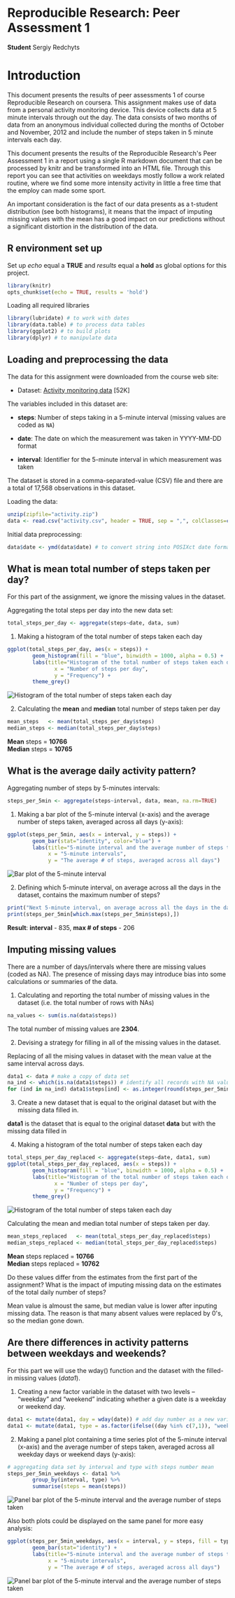 # Reproducible Research: Peer Assessment 1

**Student** Sergiy Redchyts

# Introduction

This document presents the results of peer assessments 1 of course Reproducible Research on coursera. This assignment makes use of data from a personal activity monitoring device. This device collects data at 5 minute intervals through out the day. The data consists of two months of data from an anonymous individual collected during the months of October and November, 2012 and include the number of steps taken in 5 minute intervals each day.

This document presents the results of the Reproducible Research's Peer Assessment 1 in a report using a single R markdown document that can be processed by knitr and be transformed into an HTML file.
Through this report you can see that activities on weekdays mostly follow a work related routine, where we find some more intensity activity in little a free time that the employ can made some sport.

An important consideration is the fact of our data presents as a t-student distribution (see both histograms), it means that the impact of imputing missing values with the mean has a good impact on our predictions without a significant distortion in the distribution of the data.

## R environment set up

Set up *echo* equal a **TRUE** and *results* equal a **hold** as global options for this project.

```r
library(knitr)
opts_chunk$set(echo = TRUE, results = 'hold')
```

Loading all required libraries

```r
library(lubridate) # to work with dates
library(data.table) # to process data tables
library(ggplot2) # to build plots
library(dplyr) # to manipulate data
```

## Loading and preprocessing the data

The data for this assignment were downloaded from the course web site:

* Dataset: [Activity monitoring data](https://d396qusza40orc.cloudfront.net/repdata%2Fdata%2Factivity.zip) [52K]

The variables included in this dataset are:

* **steps**: Number of steps taking in a 5-minute interval (missing values are coded as `NA`)

* **date**: The date on which the measurement was taken in YYYY-MM-DD format

* **interval**: Identifier for the 5-minute interval in which measurement was taken

The dataset is stored in a comma-separated-value (CSV) file and there are a total of 17,568 observations in this dataset.

Loading the data:

```r
unzip(zipfile="activity.zip")  
data <- read.csv("activity.csv", header = TRUE, sep = ",", colClasses=c("numeric", "character", "numeric")) 
```
Initial data preprocessing:

```r
data$date <- ymd(data$date) # to convert string into POSIXct date format 
```

## What is mean total number of steps taken per day?

For this part of the assignment, we ignore the missing values in the dataset.

Aggregating the total steps per day into the new data set:

```r
total_steps_per_day <- aggregate(steps~date, data, sum)
```

1. Making a histogram of the total number of steps taken each day

```r
ggplot(total_steps_per_day, aes(x = steps)) + 
        geom_histogram(fill = "blue", binwidth = 1000, alpha = 0.5) + 
        labs(title="Histogram of the total number of steps taken each day", 
               x = "Number of steps per day", 
               y = "Frequency") + 
        theme_grey()
```

![Histogram of the total number of steps taken each day](figures/plot_total_steps.png) 

2. Calculating the **mean** and **median** total number of steps taken per day

```r
mean_steps   <- mean(total_steps_per_day$steps)
median_steps <- median(total_steps_per_day$steps)
```

**Mean** steps = **10766**  
**Median** steps = **10765**


## What is the average daily activity pattern?

Aggregating number of steps by 5-minutes intervals:

```r
steps_per_5min <- aggregate(steps~interval, data, mean, na.rm=TRUE)
```

1. Making a bar plot of the 5-minute interval (x-axis) and the average number of steps taken, averaged across all days (y-axis):

```r
ggplot(steps_per_5min, aes(x = interval, y = steps)) + 
        geom_bar(stat="identity", color="blue") + 
        labs(title="5-minute interval and the average number of steps taken", 
             x = "5-minute intervals", 
             y = "The average # of steps, averaged across all days")
```     

![Bar plot of the 5-minute interval](figures/plot_5min_steps.png)         


2. Defining which 5-minute interval, on average across all the days in the dataset, contains the maximum number of steps?

```r
print("Next 5-minute interval, on average across all the days in the dataset, contains the maximum number of steps:")
print(steps_per_5min[which.max(steps_per_5min$steps),])
```

**Result**: **interval** - 835, **max # of steps** - 206

## Imputing missing values

There are a number of days/intervals where there are missing values (coded as NA). 
The presence of missing days may introduce bias into some calculations or summaries of the data.

1. Calculating and reporting the total number of missing values in the dataset (i.e. the total number of rows with NAs)

```r
na_values <- sum(is.na(data$steps))
```

The total number of missing values are **2304**.

2. Devising a strategy for filling in all of the missing values in the dataset.

Replacing of all the mising values in dataset with the mean value at the same interval across days.

```r
data1 <- data # make a copy of data set
na_ind <- which(is.na(data1$steps)) # identify all records with NA value of steps
for (ind in na_ind) data1$steps[ind] <- as.integer(round(steps_per_5min$steps[which(steps_per_5min$interval==data1$interval[ind])])) # replace all NA values with the mean value at the same interval across days
```

3. Create a new dataset that is equal to the original dataset but with the missing data filled in.

**data1** is the dataset that is equal to the original dataset **data** but with the missing data filled in

4. Making a histogram of the total number of steps taken each day

```r
total_steps_per_day_replaced <- aggregate(steps~date, data1, sum)
ggplot(total_steps_per_day_replaced, aes(x = steps)) + 
        geom_histogram(fill = "blue", binwidth = 1000, alpha = 0.5) + 
        labs(title="Histogram of the total number of steps taken each day", 
               x = "Number of steps per day", 
               y = "Frequency") + 
        theme_grey()
```

![Histogram of the total number of steps taken each day](figures/plot_total_steps_replaced.png)

Calculating the mean and median total number of steps taken per day.

```r
mean_steps_replaced   <- mean(total_steps_per_day_replaced$steps)
median_steps_replaced <- median(total_steps_per_day_replaced$steps)
```

**Mean** steps replaced = **10766**  
**Median** steps replaced = **10762**

Do these values differ from the estimates from the first part of the assignment?
What is the impact of imputing missing data on the estimates of the total daily number of steps?

Mean value is almoust the same, but median value is lower after inputing missing data. The reason is that many absent values were replaced by 0's, so the median gone down.

## Are there differences in activity patterns between weekdays and weekends?

For this part we will use the wday() function and the dataset with the filled-in missing values (*data1*).

1. Creating a new factor variable in the dataset with two levels – “weekday” and “weekend” indicating whether a given date is a weekday or weekend day.

```r
data1 <- mutate(data1, day = wday(date)) # add day number as a new variable
data1 <- mutate(data1, type = as.factor(ifelse((day %in% c(7,1)), "weekend", "weekday"))) # converting day number to day type
```

2. Making a panel plot containing a time series plot of the 5-minute interval (x-axis) and the average number of steps taken, averaged across all weekday days or weekend days (y-axis):

```r
# aggregating data set by interval and type with steps number mean
steps_per_5min_weekdays <- data1 %>%
        group_by(interval, type) %>%
        summarise(steps = mean(steps))

```

![Panel bar plot of the 5-minute interval and the average number of steps taken](figures/panel_plot_5min_steps.png)  

Also both plots could be displayed on the same panel for more easy analysis:

```r
ggplot(steps_per_5min_weekdays, aes(x = interval, y = steps, fill = type)) + 
        geom_bar(stat="identity") + 
        labs(title="5-minute interval and the average number of steps taken", 
             x = "5-minute intervals", 
             y = "The average # of steps, averaged across all days")
```

![Panel bar plot of the 5-minute interval and the average number of steps taken](figures/plot_5min_steps_joint.png)  
